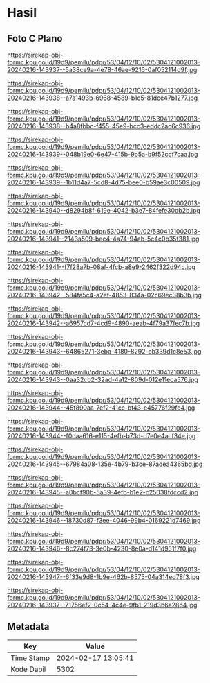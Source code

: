 # Hasil

## Foto C Plano

https://sirekap-obj-formc.kpu.go.id/19d9/pemilu/pdpr/53/04/12/10/02/5304121002013-20240216-143937--5a38ce9a-4e78-46ae-9216-0af052114d9f.jpg

https://sirekap-obj-formc.kpu.go.id/19d9/pemilu/pdpr/53/04/12/10/02/5304121002013-20240216-143938--a7a1493b-6968-4589-b1c5-81dce47b1277.jpg

https://sirekap-obj-formc.kpu.go.id/19d9/pemilu/pdpr/53/04/12/10/02/5304121002013-20240216-143938--b4a8fbbc-f455-45e9-bcc3-eddc2ac6c936.jpg

https://sirekap-obj-formc.kpu.go.id/19d9/pemilu/pdpr/53/04/12/10/02/5304121002013-20240216-143939--048b19e0-6e47-415b-9b5a-b9f52ccf7caa.jpg

https://sirekap-obj-formc.kpu.go.id/19d9/pemilu/pdpr/53/04/12/10/02/5304121002013-20240216-143939--1b11d4a7-5cd8-4d75-bee0-b59ae3c00509.jpg

https://sirekap-obj-formc.kpu.go.id/19d9/pemilu/pdpr/53/04/12/10/02/5304121002013-20240216-143940--d8294b8f-619e-4042-b3e7-84fefe30db2b.jpg

https://sirekap-obj-formc.kpu.go.id/19d9/pemilu/pdpr/53/04/12/10/02/5304121002013-20240216-143941--2143a509-bec4-4a74-94ab-5c4c0b35f381.jpg

https://sirekap-obj-formc.kpu.go.id/19d9/pemilu/pdpr/53/04/12/10/02/5304121002013-20240216-143941--f7f28a7b-08af-4fcb-a8e9-2462f322d94c.jpg

https://sirekap-obj-formc.kpu.go.id/19d9/pemilu/pdpr/53/04/12/10/02/5304121002013-20240216-143942--584fa5c4-a2ef-4853-834a-02c69ec38b3b.jpg

https://sirekap-obj-formc.kpu.go.id/19d9/pemilu/pdpr/53/04/12/10/02/5304121002013-20240216-143942--a6957cd7-4cd9-4890-aeab-4f79a37fec7b.jpg

https://sirekap-obj-formc.kpu.go.id/19d9/pemilu/pdpr/53/04/12/10/02/5304121002013-20240216-143943--64865271-3eba-4180-8292-cb339d1c8e53.jpg

https://sirekap-obj-formc.kpu.go.id/19d9/pemilu/pdpr/53/04/12/10/02/5304121002013-20240216-143943--0aa32cb2-32ad-4a12-809d-012e11eca576.jpg

https://sirekap-obj-formc.kpu.go.id/19d9/pemilu/pdpr/53/04/12/10/02/5304121002013-20240216-143944--45f890aa-7ef2-41cc-bf43-e45776f29fe4.jpg

https://sirekap-obj-formc.kpu.go.id/19d9/pemilu/pdpr/53/04/12/10/02/5304121002013-20240216-143944--f0daa616-e115-4efb-b73d-d7e0e4acf34e.jpg

https://sirekap-obj-formc.kpu.go.id/19d9/pemilu/pdpr/53/04/12/10/02/5304121002013-20240216-143945--67984a08-135e-4b79-b3ce-87adea4365bd.jpg

https://sirekap-obj-formc.kpu.go.id/19d9/pemilu/pdpr/53/04/12/10/02/5304121002013-20240216-143945--a0bcf90b-5a39-4efb-b1e2-c25038fdccd2.jpg

https://sirekap-obj-formc.kpu.go.id/19d9/pemilu/pdpr/53/04/12/10/02/5304121002013-20240216-143946--18730d87-f3ee-4046-99b4-0169221d7469.jpg

https://sirekap-obj-formc.kpu.go.id/19d9/pemilu/pdpr/53/04/12/10/02/5304121002013-20240216-143946--8c274f73-3e0b-4230-8e0a-d141d951f7f0.jpg

https://sirekap-obj-formc.kpu.go.id/19d9/pemilu/pdpr/53/04/12/10/02/5304121002013-20240216-143947--6f33e9d8-1b9e-462b-8575-04a314ed78f3.jpg

https://sirekap-obj-formc.kpu.go.id/19d9/pemilu/pdpr/53/04/12/10/02/5304121002013-20240216-143937--71756ef2-0c54-4c4e-9fb1-219d3b6a28b4.jpg


## Metadata

| Key        | Value               |
| ---------- | ------------------- |
| Time Stamp | 2024-02-17 13:05:41 |
| Kode Dapil | 5302                |



